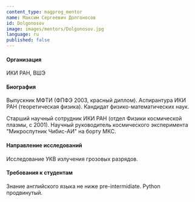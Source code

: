 ```yaml
---
content_type: magprog_mentor
name: Максим Сергеевич Долгоносов
id: Dolgonosov
image: images/mentors/Dolgonosov.jpg
language: ru
published: false
---
```


#### Организация
ИКИ РАН, ВШЭ

#### Биография

Выпускник МФТИ (ФПФЭ 2003, красный диплом). Аспирантура ИКИ РАН (теоретическая физика). Кандидат физико-математических наук. 

Старший научный сотрудник ИКИ РАН (отдел Физики космической плазмы, с 2001). Научный руководитель космического эксперимента "Микроспутник Чибис-АИ" на борту МКС.

#### Направление исследований

Исследование УКВ излучения грозовых разрядов.

#### Требования к студентам

Знание английского языка не ниже pre-intermidiate. Python продвинутый.